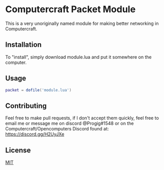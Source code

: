 # Computercraft Packet Module

This is a very unoriginally named module for making better networking in Computercraft.

## Installation

To "install", simply download module.lua and put it somewhere on the computer.

## Usage

```lua
packet = dofile('module.lua')
```

## Contributing

Feel free to make pull requests, if I don't accept them quickly, feel free to email me or message me on discord @Progig#1548 or on the Computercraft/Opencomputers Discord found at: https://discord.gg/H2UyJXe

## License
[MIT](https://choosealicense.com/licenses/mit/)